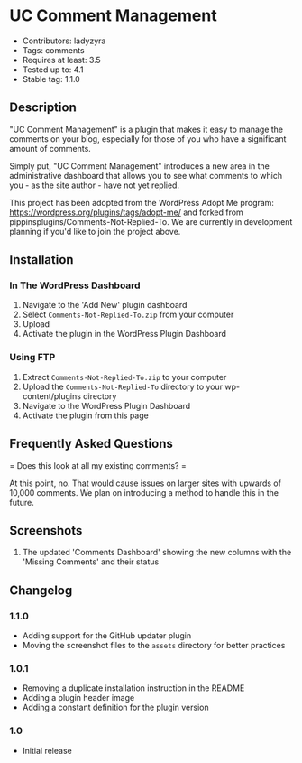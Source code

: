 # UC Comment Management

* Contributors: ladyzyra
* Tags: comments
* Requires at least: 3.5
* Tested up to: 4.1
* Stable tag: 1.1.0

## Description

"UC Comment Management" is a plugin that makes it easy to manage the comments on your blog, especially for those of you who have a significant amount of comments.

Simply put, "UC Comment Management" introduces a new area in the administrative dashboard that allows you to see what comments to which you - as the site author - have not yet replied.

This project has been adopted from the WordPress Adopt Me program: https://wordpress.org/plugins/tags/adopt-me/ and forked from pippinsplugins/Comments-Not-Replied-To. We are currently in development planning if you'd like to join the project above.

## Installation

### In The WordPress Dashboard

1. Navigate to the 'Add New' plugin dashboard
2. Select `Comments-Not-Replied-To.zip` from your computer
3. Upload
4. Activate the plugin in the WordPress Plugin Dashboard

### Using FTP

1. Extract `Comments-Not-Replied-To.zip` to your computer
2. Upload the `Comments-Not-Replied-To` directory to your wp-content/plugins directory
3. Navigate to the WordPress Plugin Dashboard
4. Activate the plugin from this page

## Frequently Asked Questions

= Does this look at all my existing comments? =

At this point, no. That would cause issues on larger sites with upwards of 10,000 comments. We plan on introducing a method to handle this in the future.

## Screenshots

1. The updated 'Comments Dashboard' showing the new columns with the 'Missing Comments' and their status

## Changelog

### 1.1.0

* Adding support for the GitHub updater plugin
* Moving the screenshot files to the `assets` directory for better practices

### 1.0.1

* Removing a duplicate installation instruction in the README
* Adding a plugin header image
* Adding a constant definition for the plugin version

### 1.0

* Initial release
